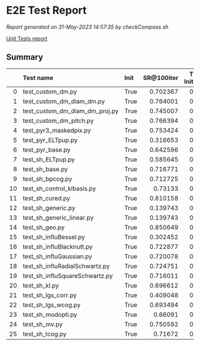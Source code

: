 # E2E Test Report

*Report generated on 31-May-2023 14:57:35 by checkCompass.sh*

[Unit Tests report](report_unit_test.html)

## Summary

|    | Test name                      | Init   |   SR@100iter |   T Init |    T Loop |
|---:|:-------------------------------|:-------|-------------:|---------:|----------:|
|  0 | test_custom_dm.py              | True   |     0.702367 |        0 | 0.523509  |
|  1 | test_custom_dm_diam_dm.py      | True   |     0.764001 |        0 | 0.492392  |
|  2 | test_custom_dm_diam_dm_proj.py | True   |     0.745007 |        0 | 0.512362  |
|  3 | test_custom_dm_pitch.py        | True   |     0.766394 |        0 | 0.506466  |
|  4 | test_pyr3_maskedpix.py         | True   |     0.753424 |        0 | 0.181058  |
|  5 | test_pyr_ELTpup.py             | True   |     0.316653 |        0 | 0.188483  |
|  6 | test_pyr_base.py               | True   |     0.642596 |        0 | 0.184727  |
|  7 | test_sh_ELTpup.py              | True   |     0.585645 |        0 | 0.0521453 |
|  8 | test_sh_base.py                | True   |     0.716771 |        0 | 0.0550366 |
|  9 | test_sh_bpcog.py               | True   |     0.712725 |        0 | 0.0545201 |
| 10 | test_sh_control_klbasis.py     | True   |     0.73133  |        0 | 0.0635077 |
| 11 | test_sh_cured.py               | True   |     0.810158 |        0 | 0.100183  |
| 12 | test_sh_generic.py             | True   |     0.139743 |        0 | 0.0601613 |
| 13 | test_sh_generic_linear.py      | True   |     0.139743 |        0 | 0.0652427 |
| 14 | test_sh_geo.py                 | True   |     0.850649 |        0 | 0.0511357 |
| 15 | test_sh_influBessel.py         | True   |     0.302452 |        0 | 0.0545097 |
| 16 | test_sh_influBlacknutt.py      | True   |     0.722877 |        0 | 0.0582779 |
| 17 | test_sh_influGaussian.py       | True   |     0.720078 |        0 | 0.0585572 |
| 18 | test_sh_influRadialSchwartz.py | True   |     0.724751 |        0 | 0.0587843 |
| 19 | test_sh_influSquareSchwartz.py | True   |     0.716011 |        0 | 0.0570984 |
| 20 | test_sh_kl.py                  | True   |     0.696612 |        0 | 0.0515899 |
| 21 | test_sh_lgs_corr.py            | True   |     0.409048 |        0 | 0.0735257 |
| 22 | test_sh_lgs_wcog.py            | True   |     0.693494 |        0 | 0.0648067 |
| 23 | test_sh_modopti.py             | True   |     0.66091  |        0 | 0.0541288 |
| 24 | test_sh_mv.py                  | True   |     0.750592 |        0 | 0.0589252 |
| 25 | test_sh_tcog.py                | True   |     0.71672  |        0 | 0.0557397 |